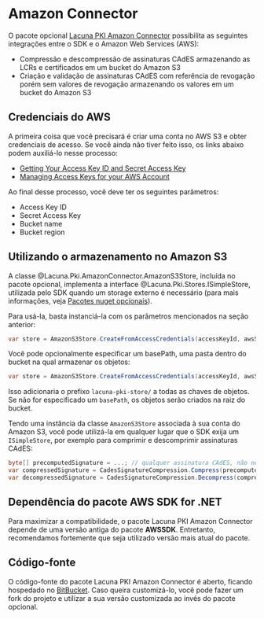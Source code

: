 ﻿# Amazon Connector

O pacote opcional [Lacuna PKI Amazon Connector](https://www.nuget.org/packages/Lacuna.Pki.AmazonConnector/) possibilita
as seguintes integrações entre o SDK e o Amazon Web Services (AWS):

* Compressão e descompressão de assinaturas CAdES armazenando as LCRs e certificados em um bucket do Amazon S3
* Criação e validação de assinaturas CAdES com referência de revogação porém sem valores de revogação armazenando os valores em um bucket do Amazon S3

## Credenciais do AWS

A primeira coisa que você precisará é criar uma conta no AWS S3 e obter credenciais de acesso. Se você ainda não tiver
feito isso, os links abaixo podem auxiliá-lo nesse processo:

* [Getting Your Access Key ID and Secret Access Key](http://docs.aws.amazon.com/AWSSimpleQueueService/latest/SQSGettingStartedGuide/AWSCredentials.html)
* [Managing Access Keys for your AWS Account](http://docs.aws.amazon.com/general/latest/gr/managing-aws-access-keys.html)

Ao final desse processo, você deve ter os seguintes parâmetros:

* Access Key ID
* Secret Access Key
* Bucket name
* Bucket region

## Utilizando o armazenamento no Amazon S3

A classe @Lacuna.Pki.AmazonConnector.AmazonS3Store, incluída no pacote opcional, implementa a interface
@Lacuna.Pki.Stores.ISimpleStore, utilizada pelo SDK quando um storage externo é necessário (para mais informações, veja
[Pacotes nuget opcionais](index.md)).

Para usá-la, basta instanciá-la com os parâmetros mencionados na seção anterior:

```cs
var store = AmazonS3Store.CreateFromAccessCredentials(accessKeyId, awsSecretAccessKey, RegionEndpoint.USEast1, bucketName);
```

Você pode opcionalmente especificar um basePath, uma pasta dentro do bucket na qual armazenar os objetos:

```cs
var store = AmazonS3Store.CreateFromAccessCredentials(accessKeyId, awsSecretAccessKey, RegionEndpoint.USEast1, bucketName, "lacuna-pki-store");
```

Isso adicionaria o prefixo `lacuna-pki-store/` a todas as chaves de objetos. Se não for especificado um `basePath`, os
objetos serão criados na raiz do bucket.

Tendo uma instância da classe `AmazonS3Store` associada à sua conta do Amazon S3, você pode utilizá-la em qualquer
lugar que o SDK exija um `ISimpleStore`, por exemplo para comprimir e descomprimir assinaturas CAdES:

```cs
byte[] precomputedSignature = ...; // qualquer assinatura CAdES, não necessariamente feita com o SDK
var compressedSignature = CadesSignatureCompression.Compress(precomputedSignature, store);
var decompressedSignature = CadesSignatureCompression.Decompress(compressedSignature, store);
```

## Dependência do pacote AWS SDK for .NET

Para maximizar a compatibilidade, o pacote Lacuna PKI Amazon Connector depende de uma versão antiga do pacote
**AWSSDK**. Entretanto, recomendamos fortemente que seja utilizado versão mais atual do pacote.

## Código-fonte

O código-fonte do pacote Lacuna PKI Amazon Connector é aberto, ficando hospedado no
[BitBucket](https://bitbucket.org/Lacunas/pkiamazonconnector). Caso queira customizá-lo, você pode fazer um fork do
projeto e utilizar a sua versão customizada ao invés do pacote opcional.
